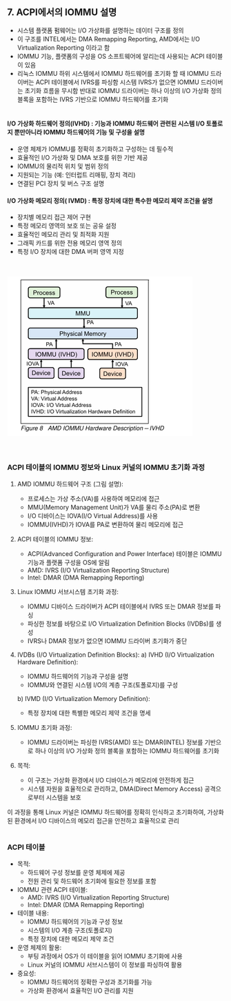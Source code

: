 ## 7. ACPI에서의 IOMMU 설명

- 시스템 플랫폼 펌웨어는 I/O 가상화를 설명하는 데이터 구조를 정의
- 이 구조를 INTEL에서는 DMA Remapping Reporting, AMD에서는 I/O Virtualization Reporting 이라고 함
- IOMMU 기능, 플랫폼의 구성을 OS 소프트웨어에 알리는데 사용되는 ACPI 테이블이 있음
- 리눅스 IOMMU 하위 시스템에서 IOMMU 하드웨어를 초기화 할 때 IOMMU 드라이버는 ACPI 테이블에서 IVRS를 파싱함 시스템 IVRS가 없으면 IOMMU 드라이버는 초기화 흐름을 무시함 반대로 IOMMU 드라이버는 하나 이상의 I/O 가상화 정의 블록을 포함하는 IVRS 기반으로 IOMMU 하드웨어를 초기화
<br><br>

#### I/O 가상화 하드웨어 정의(IVHD) : 기능과 IOMMU 하드웨어 관련된 시스템 I/O 토폴로지 뿐만아니라 IOMMU 하드웨어의 기능 및 구성을 설명

- 운영 체제가 IOMMU를 정확히 초기화하고 구성하는 데 필수적
- 효율적인 I/O 가상화 및 DMA 보호를 위한 기반 제공
- IOMMU의 물리적 위치 및 범위 정의
- 지원되는 기능 (예: 인터럽트 리매핑, 장치 격리)
- 연결된 PCI 장치 및 버스 구조 설명

#### I/O 가상화 메모리 정의( IVMD) : 특정 장치에 대한 특수한 메모리 제약 조건을 설명

- 장치별 메모리 접근 제어 구현
- 특정 메모리 영역의 보호 또는 공유 설정
- 효율적인 메모리 관리 및 최적화 지원
- 그래픽 카드를 위한 전용 메모리 영역 정의
- 특정 I/O 장치에 대한 DMA 버퍼 영역 지정<br><br><br>

![amd iommu](images/amd_iommu.png)<br><br><br>

### **ACPI 테이블의 IOMMU 정보와 Linux 커널의 IOMMU 초기화 과정**

1. AMD IOMMU 하드웨어 구조 (그림 설명):
    - 프로세스는 가상 주소(VA)를 사용하여 메모리에 접근
    - MMU(Memory Management Unit)가 VA를 물리 주소(PA)로 변환
    - I/O 디바이스는 IOVA(I/O Virtual Address)를 사용
    - IOMMU(IVHD)가 IOVA를 PA로 변환하여 물리 메모리에 접근

2. ACPI 테이블의 IOMMU 정보:
    - ACPI(Advanced Configuration and Power Interface) 테이블은 IOMMU 기능과 플랫폼 구성을 OS에 알림
    - AMD: IVRS (I/O Virtualization Reporting Structure)
    - Intel: DMAR (DMA Remapping Reporting)

3. Linux IOMMU 서브시스템 초기화 과정:
    - IOMMU 디바이스 드라이버가 ACPI 테이블에서 IVRS 또는 DMAR 정보를 파싱
    - 파싱한 정보를 바탕으로 I/O Virtualization Definition Blocks (IVDBs)를 생성
    - IVRS나 DMAR 정보가 없으면 IOMMU 드라이버 초기화가 중단

4. IVDBs (I/O Virtualization Definition Blocks):
   a) IVHD (I/O Virtualization Hardware Definition):
    - IOMMU 하드웨어의 기능과 구성을 설명
    - IOMMU와 연결된 시스템 I/O의 계층 구조(토폴로지)를 구성

   b) IVMD (I/O Virtualization Memory Definition):

    - 특정 장치에 대한 특별한 메모리 제약 조건을 명세

5. IOMMU 초기화 과정:
    - IOMMU 드라이버는 파싱한 IVRS(AMD) 또는 DMAR(INTEL) 정보를 기반으로 하나 이상의 I/O 가상화 정의 블록을 포함하는 IOMMU 하드웨어를 초기화

6. 목적:
    - 이 구조는 가상화 환경에서 I/O 디바이스가 메모리에 안전하게 접근
    - 시스템 자원을 효율적으로 관리하고, DMA(Direct Memory Access) 공격으로부터 시스템을 보호
   
이 과정을 통해 Linux 커널은 IOMMU 하드웨어를 정확히 인식하고 초기화하여, 가상화된 환경에서 I/O 디바이스의 메모리 접근을 안전하고 효율적으로 관리
<br><br>

### **ACPI 테이블**

- 목적:
    - 하드웨어 구성 정보를 운영 체제에 제공
    - 전원 관리 및 하드웨어 초기화에 필요한 정보를 포함
- IOMMU 관련 ACPI 테이블:
    - AMD: IVRS (I/O Virtualization Reporting Structure)
    - Intel: DMAR (DMA Remapping Reporting)
- 테이블 내용:
    - IOMMU 하드웨어의 기능과 구성 정보
    - 시스템의 I/O 계층 구조(토폴로지)
    - 특정 장치에 대한 메모리 제약 조건
- 운영 체제의 활용:
    - 부팅 과정에서 OS가 이 테이블을 읽어 IOMMU 초기화에 사용
    - Linux 커널의 IOMMU 서브시스템이 이 정보를 파싱하여 활용
- 중요성:
    - IOMMU 하드웨어의 정확한 구성과 초기화를 가능
    - 가상화 환경에서 효율적인 I/O 관리를 지원